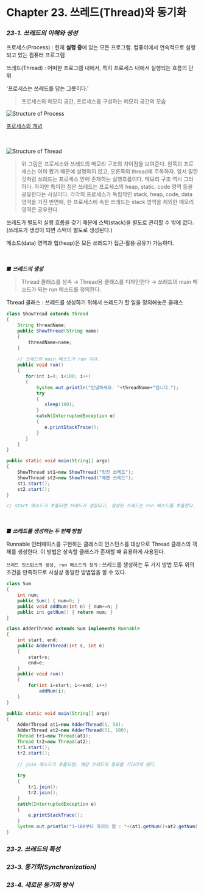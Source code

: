 # Chapter 23. 쓰레드(Thread)와 동기화

### *23-1. 쓰레드의 이해와 생성*

프로세스(Process) : 현재 **실행 중**에 있는 모든 프로그램. 컴퓨터에서 연속적으로 실행되고 있는 컴퓨터 프로그램

쓰레드(Thread) : 어떠한 프로그램 내에서, 특히 프로세스 내에서 실행되는 흐름의 단위

'프로세스는 쓰레드를 담는 그릇이다.'

> 프로세스의 메모리 공간, 프로세스를 구성하는 메모리 공간의 모습

![Structure of Process](https://t1.daumcdn.net/cfile/tistory/2453685056EEACBE22)

[프로세스의 개념](http://bowbowbow.tistory.com/16) 

<br><br>
![Structure of Thread](https://2.bp.blogspot.com/-3AB4sE53Dfw/VMVNdWa_V0I/AAAAAAAAACo/UAGFO7f6_UA/s1600/euva3a00.p54z.gif)

> 위 그림은 프로세스와 쓰레드의 메모리 구조의 차이점을 보여준다. 왼쪽의 프로세스는 이미 봤기 때문에 설명하지 않고, 오른쪽의 thread에 주목하자. 앞서 말한 것처럼 쓰레드는 프로세스 안에 존재하는 실행흐름이다. 메모리 구조 역시 그러하다. 하지만 특이한 점은 쓰레드는 프로세스의 heap, static, code 영역 등을 공유한다는 사실이다. 각각의 프로세스가 독립적인 stack, heap, code, data 영역을 가진 반면에, 한 프로세스에 속한 쓰레드는 stack 영역을 제외한 메모리 영역은 공유한다. 

쓰레드가 별도의 실행 흐름을 갖기 때문에 스택(stack)을 별도로 관리할 수 밖에 없다. (쓰레드가 생성이 되면 스택이 별도로 생성된다.)

메소드(data) 영역과 힙(heap)은 모든 쓰레드가 접근·활용·공유가 가능하다. 

<br><br>
***■ 쓰레드의 생성***

> Thread 클래스를 상속 → Thread용 클래스를 디자인한다 → 쓰레드의 main 메소드가 되는 run 메소드를 정의한다.

Thread 클래스 : 쓰레드를 생성하기 위해서 쓰레드가 할 일을 정의해놓은 클래스




```java
class ShowTread extends Thread
{
    String threadName;
    public ShowThread(String name)
    {
        threadName=name;
    }
    
    // 쓰레드의 main 메소드가 run 이다.
    public void run()
    {
       for(int i=0; i<100; i++)
       {
           System.out.println("안녕하세요. "+threadName+"입니다.");
           try
           {
              sleep(100);
           }
           catch(InterruptedException e)
           {
              e.printStackTrace();
           }
       }
    }
}
```

```java
public static void main(String[] args)
{
    ShowThread st1=new ShowThread("멋진 쓰레드");
    ShowThread st2=new ShowThread("예쁜 쓰레드");
    st1.start();
    st2.start();
}

// start 메소드가 호출되면 쓰레드가 생성되고, 생성된 쓰레드는 run 메소드를 호출한다.
```

<br><br>
***■ 쓰레드를 생성하는 두 번째 방법***

Runnable 인터페이스를 구현하는 클래스의 인스턴스를 대상으로 Thread 클래스의 객체를 생성한다. 이 방법은 상속할 클래스가 존재할 때 유용하게 사용된다.

`쓰레드 인스턴스의 생성, run 메소드의 정의` : 쓰레드를 생성하는 두 가지 방법 모두 위의 조건을 만족하므로 사실상 동일한 방법임을 알 수 있다.

```java
class Sum
{
    int num;
    public Sum() { num=0; }
    public void addNum(int n) { num+=n; }
    public int getNum() { return num; }
}

class AdderThread extends Sum implements Runnable
{
    int start, end;
    public AdderThread(int s, int e)
    {
        start=s;
        end=e;
    }
    public void run()
    {
        for(int i=start; i<=end; i++)
            addNum(i);
    }
}
```

```java
public static void main(String[] args)
{
    AdderThread at1=new AdderThread(1, 50);
    AdderThread at2=new AdderThread(51, 100);
    Thread tr1=new Thread(at1);
    Thread tr2=new Thread(at2);
    tr1.start();
    tr2.start();
    
    // join 메소드가 호출되면, 해당 쓰레드의 종료를 기다리게 된다.
    
    try
    {
        tr1.join();
        tr2.join();
    }
    catch(InterruptedException e)
    {
        e.printStackTrace();
    }
    System.out.println("1~100부터 까지의 합 : "+(at1.getNum()+at2.getNum()));   
}
```




### *23-2. 쓰레드의 특성*

### *23-3. 동기화(Synchronization)*

### *23-4. 새로운 동기화 방식*
